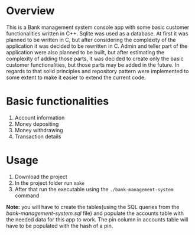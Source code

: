 # Overview
This is a Bank management system console app with some basic customer functionalities written in C++. Sqlite was used as a database. At first it was planned to be written in C, but after considering the complexity of the application it was decided to be rewritten in C. Admin and teller part of the application were also planned to be built, but after estimating the complexity of adding those parts, it was decided to create only the basic customer functionalities, but those parts may be added in the future. In regards to that solid principles and repository pattern were implemented to some extent to make it easier to extend the current code.

# Basic functionalities
1. Account information
2. Money depositing
3. Money withdrawing
4. Transaction details

# Usage
1. Download the project
2. In the project folder run `make`
3. After that run the executable using the `./bank-management-system` command

**Note:** you will have to create the tables(using the SQL queries from the _bank-management-system.sql_ file) and populate the accounts table with the needed data for this app to work. The pin column in accounts table will have to be populated with the hash of a pin.

